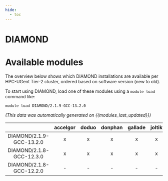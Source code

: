 ```yaml
---
hide:
  - toc
---
```


DIAMOND
=======

# Available modules


The overview below shows which DIAMOND installations are available per HPC-UGent Tier-2 cluster, ordered based on software version (new to old).

To start using DIAMOND, load one of these modules using a `module load` command like:

```shell
module load DIAMOND/2.1.9-GCC-13.2.0
```

*(This data was automatically generated on {{modules_last_updated}})*  

| |accelgor|doduo|donphan|gallade|joltik|litleo|shinx|
| :---: | :---: | :---: | :---: | :---: | :---: | :---: | :---: |
|DIAMOND/2.1.9-GCC-13.2.0|x|x|x|x|x|-|-|
|DIAMOND/2.1.8-GCC-12.3.0|x|x|x|x|x|x|x|
|DIAMOND/2.1.8-GCC-12.2.0|-|-|-|-|-|x|x|
